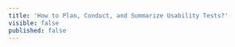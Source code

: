 ```yaml
---
title: 'How to Plan, Conduct, and Summarize Usability Tests?'
visible: false
published: false
---
```

